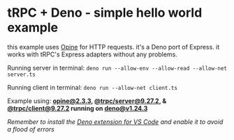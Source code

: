 # tRPC + Deno - simple hello world example

this example uses [Opine](https://github.com/cmorten/opine) for HTTP requests. it's a Deno port of Express. it works with tRPC's Express adapters without any problems.

Running server in terminal: ```deno run --allow-env --allow-read --allow-net server.ts```

Running client in terminal: ```deno run --allow-net client.ts```

Example using: **[opine@2.3.3](https://deno.land/x/opine@2.3.3), [@trpc/server@9.27.2](https://esm.sh/@trpc/server@9.27.2), & [@trpc/client@9.27.2](https://esm.sh/@trpc/client@9.27.2) running on [deno@v1.24.3](https://deno.land/x/deno@v1.24.3)**

*Remember to install the [Deno extension for VS Code](https://marketplace.visualstudio.com/items?itemName=denoland.vscode-deno) and enable it to avoid a flood of errors*
